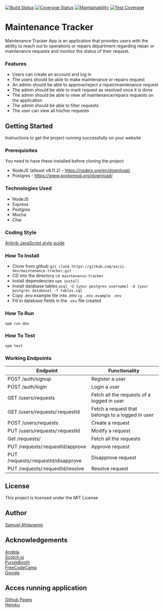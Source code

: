 [![Build Status](https://travis-ci.org/ascii-dev/maintenance-tracker.svg?branch=develop)](https://travis-ci.org/ascii-dev/maintenance-tracker)
[![Coverage Status](https://coveralls.io/repos/github/ascii-dev/maintenance-tracker/badge.svg?branch=develop)](https://coveralls.io/github/ascii-dev/maintenance-tracker?branch=develop)
[![Maintainability](https://api.codeclimate.com/v1/badges/c961accccb9c57c80a68/maintainability)](https://codeclimate.com/github/ascii-dev/maintenance-tracker/maintainability)
[![Test Coverage](https://api.codeclimate.com/v1/badges/c961accccb9c57c80a68/test_coverage)](https://codeclimate.com/github/ascii-dev/maintenance-tracker/test_coverage)

# Maintenance Tracker
Maintenance Tracker App is an application that provides users with the ability to reach out to 
operations or repairs department regarding repair or maintenance requests and monitor the 
status of their request.

### Features
* Users can create an account and log in
* The users should be able to make maintenance or repairs request
* An admin should be able to approve/reject a repair/maintenance request
* The admin should be able to mark request as resolved once it is done
* The admin should be able to view all maintenance/repairs requests on the application
* The admin should be able to filter requests
* The user can view all his/her requests

## Getting Started
Instructions to get the project running successfully on your website

### Prerequisites
You need to have these installed before cloning the project
* NodeJS (atleast v8.11.2) - https://nodejs.org/en/download/
* Postgres - https://www.postgresql.org/download/


### Technologies Used
* NodeJS
* Express
* Postgres
* Mocha
* Chai

### Coding Style
[Airbnb JavaScript style guide](https://github.com/airbnb/javascript)

### How To Install
* Clone from github
  ```git clone https://github.com/ascii-dev/maintenance-tracker.git```
* CD into the directory
  ```cd maintenance-tracker```
* Install dependencies
  ```npm install```
* Install database tables
  ```psql -U [your postgres username] -d [your postgres database] -f tables.sql```
* Copy .env.example file into .env
  ```cp .env.example .env```
* Fill in database fields in the `.env` file created

### How To Run
  ```npm run dev```

### How To Test
  ```npm test```

### Working Endpoints
| Endpoint                              | Functionality                                     |
| ------------------------------------- | ------------------------------------------------- |
| POST /auth/signup                     | Register a user                                   |
| POST /auth/login                      | Login a user                                      |
| GET /users/requests                   | Fetch all the requests of a logged in​ user        |
| GET /users/requests/:requestId        | Fetch a request that belongs to a logged in user  |
| POST /users/requests                  | Create a request                                  |
| PUT /users/requests/:requestId        | Modify a request                                  |
| Get /requests/                        | Fetch all the requests                            |
| PUT /requests/:requestId/approve      | Approve request                                   |
| PUT /requests/:requestId/disapprove   | Disapprove request                                |
| PUT /requests/:requestId/resolve      | Resolve request                                   |

## License
This project is licensed under the MIT License 

## Author
[Samuel Afolaranmi](https://asciidev.com.ng)

## Acknowledgements
[Andela](https://andela.com)<br>
[Scotch.io](https://scotch.io)<br>
[PurpleBooth](https://gist.github.com/PurpleBooth/109311bb0361f32d87a2)<br>
[FreeCodeCamp](https://medium.freecodecamp.com)<br>
[Google](https://google.com)

## Acces running application
[Github Pages](https://asii-dev.github.io/maintenance-tracker/UI)<br>
[Heroku](https://ascii-mt.herokuapp.com)